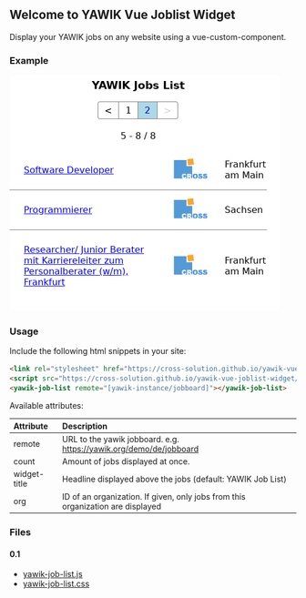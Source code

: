 ## Welcome to YAWIK Vue Joblist Widget

Display your YAWIK jobs on any website using a vue-custom-component.

### Example

![widget screenshot](static/images/widget-screenshot.png)

### Usage

Include the following html snippets in your site:
``` html
<link rel="stylesheet" href="https://cross-solution.github.io/yawik-vue-joblist-widget/dist/0.1.0/yawik-job-list.css" />
<script src="https://cross-solution.github.io/yawik-vue-joblist-widget/dist/0.1.0/yawik-job-list.js"></script>
<yawik-job-list remote="[yawik-instance/jobboard]"></yawik-job-list>
```

Available attributes:

| Attribute | Description | 
| :--- | :--- |
| remote | URL to the yawik jobboard. e.g. https://yawik.org/demo/de/jobboard |
| count | Amount of jobs displayed at once. | 
| widget-title | Headline displayed above the jobs (default: YAWIK Job List) | 
| org | ID of an organization. If given, only jobs from this organization are displayed | 

### Files

#### 0.1

* [yawik-job-list.js](dist/0.1.0/yawik-job-list.js)
* [yawik-job-list.css](dist/0.1.0/yawik-job-list.css)

